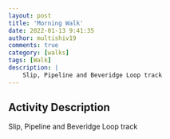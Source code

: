 ```yaml
---
layout: post
title: 'Morning Walk'
date: 2022-01-13 9:41:35
author: multishiv19
comments: true
category: [walks]
tags: [Walk]
description: |
    Slip, Pipeline and Beveridge Loop track
---
```



## Activity Description
Slip, Pipeline and Beveridge Loop track


<div width='100%' class='strava-embed-placeholder' data-embed-type='activity' data-embed-id='6514247133'></div>
<script src='https://strava-embeds.com/embed.js'></script>
